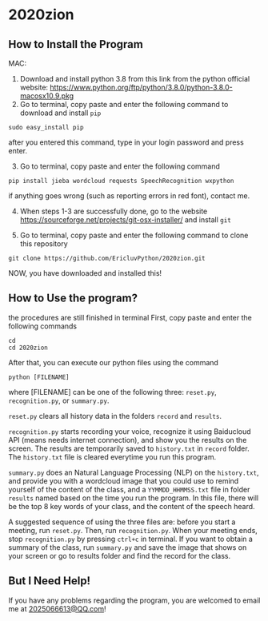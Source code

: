 # 2020zion

## How to Install the Program
MAC:
1. Download and install python 3.8 from this link from the python official website: 
    https://www.python.org/ftp/python/3.8.0/python-3.8.0-macosx10.9.pkg
2. Go to terminal, copy paste and enter the following command to download and install ```pip```
```
sudo easy_install pip
```
after you entered this command, type in your login password and press enter.

3. Go to terminal, copy paste and enter the following command
```
pip install jieba wordcloud requests SpeechRecognition wxpython
```
if anything goes wrong (such as reporting errors in red font), contact me.

4. When steps 1-3 are successfully done, go to the website https://sourceforge.net/projects/git-osx-installer/ and install ```git```

5. Go to terminal, copy paste and enter the following command to clone this repository
```
git clone https://github.com/EricluvPython/2020zion.git
```

NOW, you have downloaded and installed this!

## How to Use the program?
the procedures are still finished in terminal
First, copy paste and enter the following commands
```
cd
cd 2020zion
```
After that, you can execute our python files using the command
```
python [FILENAME]
```
where [FILENAME] can be one of the following three: ```reset.py```, ```recognition.py```, or ```summary.py```.

```reset.py``` clears all history data in the folders ```record``` and ```results```.

```recognition.py``` starts recording your voice, recognize it using Baiducloud API (means needs internet connection), and show you the results on the screen. The results are temporarily saved to ```history.txt``` in ```record``` folder. The ```history.txt``` file is cleared everytime you run this program.

```summary.py``` does an Natural Language Processing (NLP) on the ```history.txt```, and provide you with a wordcloud image that you could use to remind yourself of the content of the class, and a ```YYMMDD_HHMMSS.txt``` file in folder ```results``` named based on the time you run the program. In this file, there will be the top 8 key words of your class, and the content of the speech heard.

A suggested sequence of using the three files are: before you start a meeting, run ```reset.py```. Then, run ```recognition.py```. When your meeting ends, stop ```recognition.py``` by pressing ```ctrl+c``` in terminal. If you want to obtain a summary of the class, run ```summary.py``` and save the image that shows on your screen or go to results folder and find the record for the class.

## But I Need Help!
If you have any problems regarding the program, you are welcomed to email me at 2025066613@QQ.com!
